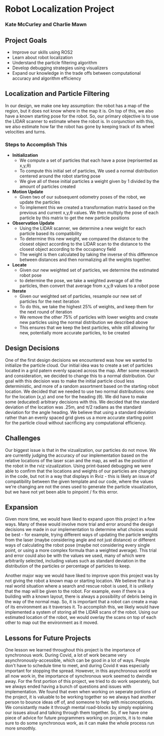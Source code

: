 # Robot Localization Project
### Kate McCurley and Charlie Mawn


## Project Goals
- Improve our skills using ROS2
- Learn about robot localization
- Understand the particle filtering algorithm
- Develop debugging strategies using visualizers
- Expand our knowledge in the trade offs between computational accuracy and algorithm efficiency

## Localization and Particle Filtering

In our design, we make one key assumption: the robot has a map of the region, but it does not know where in the map it is. On top of this, we also have a known starting pose for the robot. So, our primary objective is to use the LIDAR scanner to estimate where the robot is. In conjunction with this, we also estimate how far the robot has gone by keeping track of its wheel velocities and turns. 

### Steps to Accomplish This

- **Initialization**
    - We compute a set of particles that each have a pose (reprisented as x,y,θ)
    - To compute this initial set of particles, We used a normal distribution centered around the robot starting pose
    - We give all of these initial particles a weight given by 1 divided by the amount of particles created
- **Motion Update**
    - Given two of our subsequent odometry poses of the robot, we update the particles
    - To implement this we created a transformation matrix based on the previous and current x,y,θ values. We then multiply the pose of each particle by this matrix to get the new particle positions
- **Observation Update**
    - Using the LIDAR scanner, we determine a new weight for each particle based its compatibility
    - To determine this new weight, we compared the distance to the closest object according to the LIDAR scan to the distance to the closest object according to the occupancy field
    - The weight is then calculated by taking the inverse of this difference between distances and then normalizing all the weights together. 
- **Locate**
    - Given our new weighted set of particles, we determine the estimated robot pose
    - to determine the pose, we take a weighted average of all the particles, then convert that average from x,y,θ values to a robot pose
- **Iterate**
    - Given our weighted set of particles, resample our new set of particles for the next iteration
    - To do this, we take the highest 25% of weights, and keep them for the next round of iteration
    - We remove the other 75% of particles with lower weights and create new particles using the normal distribution we described above
    - This ensures that we keep the best particles, while still allowing for new, potentially more accurate particles, to be created

## Design Decisions

One of the first design decisions we encountered was how we wanted to initialize the particle cloud. Our initial idea was to create a set of particles located in a grid patern evenly spaced across the map. After some research and consideration, we decided to change this to a normal distribution. Our goal with this decision was to make the initial particle cloud less deterministic, and more of a random assortment based on the starting robot location. We decided that we needed to use two normal distributions: one for the location (x,y) and one for the heading (θ). We did have to make some (educated) arbitrary decisions with this. We decided that the standard deviation of the location was .25m, and  π/2 radians as the standard deviation for the angle heading. We believe that using a standard deviation rather than an evenly spaced grid gives us a more accurate starting point for the particle cloud without sacrificing any computational efficiency. 

## Challenges  

Our biggest issue is that in the vizualization, our particles do not move. We are currently judging the accuracy of our implementation based on the relative locations of the laser scan and the map, as well as the position of the robot in the rviz vizualization. Using print-based debugging we were able to confirm that the locations and weights of our particles are changing in the code, but not in a way that displays in Rviz - this is likely an issue of compatibility between the given template and our code, where the values we're changing are not the ones used to generate the particle visualization, but we have not yet been able to pinpoint / fix this error. 

## Expansion

Given more time, we would have liked to expand upon this project in a few ways. Many of these would involve more trial and error around the design decisions we made in our implementation to determine what choices would be best - for example, trying different ways of updating the particle weights from the laser (maybe considering angle and not just distance) or different ways of calculating the robot pose (maybe not considering every single point, or using a more complex formula than a weighted average). This trial and error could also be with the values we used, many of which were arbitrarily selected, including values such as standard deviation in the distribution of the particles or percentage of particles to keep. 

Another major way we would have liked to improve upon this project was by not giving the robot a known map or starting location. We believe that in a real world situation where a search and rescue robot is used, it is unlikely that the map will be given to the robot. For example, even if there is a building with a known layout, there is always a possibility of debris being in the way of the normal map. So, it is important that a robot can create a map of its environment as it traverses it. To accomplish this, we likely would have implemented a system of storing all the LIDAR scans of the robot. Using our estimated location of the robot, we would overlay the scans on top of each other to map out the environment as it moved.

## Lessons for Future Projects

One lesson we learned throughout this project is the importance of synchronous work. During Covid, a lot of work became very asynchronously-accessible, which can be good in a lot of ways. People don't have to schedule time to meet, and during Covid it was especially important for stopping the spread. However, in this asynchronous world we all now work in, the importance of synchronous work seemed to dwindle away. For the first portion of this project, we tried to do work seperately, but we always ended having a bunch of questions and issues with implementation. We found that even when working on seperate portions of the project, it is valuable to be working together so we always had another person to bounce ideas off of, and someone to help with misconceptions. We consistantly made it through mental road-blocks by simply explaining our issues aloud and talking through them together. So, if we have one piece of advice for future programmers working on projects, it is to make sure to do some synchronous work, as it can make the whole process run more smoothly. 





